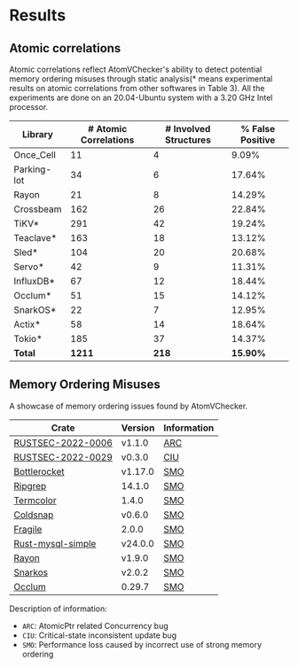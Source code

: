 # Results

## Atomic correlations

Atomic correlations reflect AtomVChecker's ability to detect potential memory ordering misuses through static analysis(* means experimental results on atomic correlations from other softwares in Table 3). All the experiments are done on an 20.04-Ubuntu system with a 3.20 GHz Intel processor.

| Library      | # Atomic Correlations | # Involved Structures | % False Positive  |
|--------------|-----------------------|-----------------------|-------------------|
| Once_Cell    | 11                    | 4                     | 9.09%             |
| Parking-lot  | 34                    | 6                     | 17.64%            |
| Rayon        | 21                    | 8                     | 14.29%            |
| Crossbeam    | 162                   | 26                    | 22.84%            |
| TiKV*        | 291                   | 42                    | 19.24%            |
| Teaclave*    | 163                   | 18                    | 13.12%            |
| Sled*        | 104                   | 20                    | 20.68%            |
| Servo*       | 42                    | 9                     | 11.31%            |
| InfluxDB*    | 67                    | 12                    | 18.44%            |
| Occlum*      | 51                    | 15                    | 14.12%            |
| SnarkOS*     | 22                    | 7                     | 12.95%            |
| Actix*       | 58                    | 14                    | 18.64%            |
| Tokio*       | 185                   | 37                    | 14.37%            |
| **Total**    | **1211**              | **218**               | **15.90%**        |

## Memory Ordering Misuses

A showcase of memory ordering issues found by AtomVChecker. 

Crate | Version | Information
----- | ------- | -----------
[RUSTSEC-2022-0006](https://github.com/Amanieu/thread_local-rs) | v1.1.0 | [ARC](https://github.com/Amanieu/thread_local-rs/pull/34)
[RUSTSEC-2022-0029](https://github.com/crossbeam-rs/crossbeam) | v0.3.0 | [CIU](https://github.com/crossbeam-rs/crossbeam/pull/98)
[Bottlerocket](https://github.com/bottlerocket-os/bottlerocket) | v1.17.0 | [SMO](https://github.com/bottlerocket-os/bottlerocket/pull/3701)
[Ripgrep](https://github.com/BurntSushi/ripgrep) | 14.1.0 | [SMO](https://github.com/BurntSushi/ripgrep/pull/2706)
[Termcolor](https://github.com/BurntSushi/termcolor) | 1.4.0 | [SMO](https://github.com/BurntSushi/termcolor/pull/82)
[Coldsnap](https://github.com/awslabs/coldsnap) | v0.6.0 | [SMO](https://github.com/awslabs/coldsnap/pull/309)
[Fragile](https://github.com/mitsuhiko/fragile) | 2.0.0 | [SMO](https://github.com/mitsuhiko/fragile/pull/36)
[Rust-mysql-simple](https://github.com/blackbeam/rust-mysql-simple) | v24.0.0 | [SMO](https://github.com/blackbeam/rust-mysql-simple/pull/367)
[Rayon](https://github.com/rayon-rs/rayon) | v1.9.0 | [SMO](https://github.com/rayon-rs/rayon/pull/1140)
[Snarkos](https://github.com/AleoNet/snarkOS) | v2.0.2 | [SMO](https://github.com/AleoNet/snarkOS/pull/2317)
[Occlum](https://github.com/occlum/occlum) | 0.29.7 | [SMO](https://github.com/occlum/occlum/pull/1389)

Description of information:

* `ARC`: AtomicPtr related Concurrency bug
* `CIU`: Critical-state inconsistent update bug
* `SMO`: Performance loss caused by incorrect use of strong memory ordering
